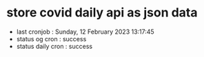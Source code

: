 # store covid daily api as json data

- last cronjob : Sunday, 12 February 2023 13:17:45
- status og cron : success
- status daily cron : success
      
      